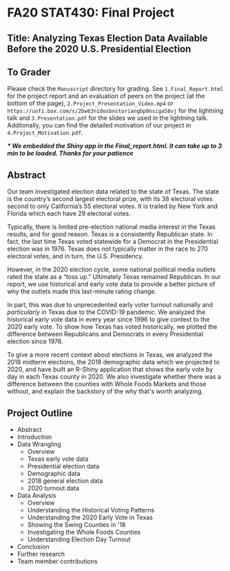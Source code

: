 # FA20 STAT430: Final Project
## Title: Analyzing Texas Election Data Available Before the 2020 U.S. Presidential Election

## To Grader
Please check the `Manuscript` directory for grading.
See `1.Final_Report.html` for the project report and an evaluation of peers on the project (at the bottom of the page), `2.Project_Presentation_Video.mp4` or `https://uofi.box.com/s/2bw63n1dosbnstoriangbp0nsiga58vj` for the lightning talk and `3.Presentation.pdf` for the slides we used in the lightning talk. Additonally, you can find the detailed motivation of our project in `4.Project_Motivation.pdf`.

***\* We embedded the Shiny app in the Final_report.html. It can take up to 3 min to be loaded. Thanks for your patience***

## Abstract
Our team investigated election data related to the state of Texas. The state is the country’s second largest electoral prize, with its 38 electoral votes second to only California’s 55 electoral votes. It is trailed by New York and Florida which each have 29 electoral votes.

Typically, there is limited pre-election national media interest in the Texas results, and for good reason. Texas is a consistently Republican state. In fact, the last time Texas voted statewide for a Democrat in the Presidential election was in 1976. Texas does not typically matter in the race to 270 electoral votes, and in turn, the U.S. Presidency.

However, in the 2020 election cycle, some national political media outlets rated the state as a “toss up.” Ultimately Texas remained Republican. In our report, we use historical and early vote data to provide a better picture of why the outlets made this last-minute rating change.

In part, this was due to unprecedented early voter turnout nationally and *particularly* in Texas due to the COVID-19 pandemic. We analyzed the historical early vote data in every year since 1996 to give context to the 2020 early vote. To show how Texas has voted historically, we plotted the difference between Republicans and Democrats in every Presidential election since 1976. 

To give a more recent context about elections in Texas, we analyzed the 2018 midterm elections, the 2018 demographic data which we projected to 2020, and have built an R-Shiny application that shows the early vote by day in each Texas county in 2020. We also investigate whether there was a difference between the counties with Whole Foods Markets and those without, and explain the backstory of the why that's worth analyzing.


## Project Outline
  - Abstract
  - Introduction
  - Data Wrangling
    - Overview
    - Texas early vote data
    - Presidential election data
    - Demographic data
    - 2018 general election data
    - 2020 turnout data
  - Data Analysis
    - Overview
    - Understanding the Historical Voting Patterns
    - Understanding the 2020 Early Vote in Texas
    - Showing the Swing Counties in '18
    - Investigating the Whole Foods Counties
    - Understanding Election Day Turnout
  - Conclusion
  - Further research
  - Team member contributions
